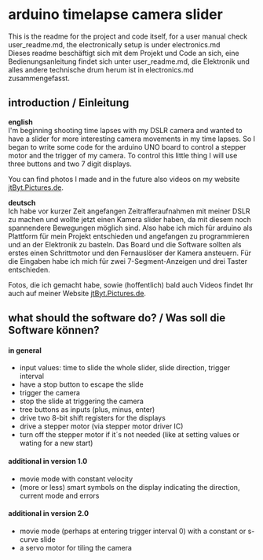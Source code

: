 # arduino timelapse camera slider
This is the readme for the project and code itself, for a user manual check user_readme.md, the electronically setup is under electronics.md  
Dieses readme beschäftigt sich mit dem Projekt und Code an sich, eine Bedienungsanleitung findet sich unter user_readme.md, die Elektronik und alles andere technische drum herum ist in electronics.md zusammengefasst.

## introduction / Einleitung
**english**  
I'm beginning shooting time lapses with my DSLR camera and wanted to have a slider for more interesting camera movements in my time lapses. So I began to write some code for the arduino UNO board to control a stepper motor and the trigger of my camera.
To control this little thing I will use three buttons and two 7 digit displays.

You can find photos I made and in the future also videos on my website [jtByt.Pictures.de](http://jtByt.Pictures.de "my website").

**deutsch**  
Ich habe vor kurzer Zeit angefangen Zeitrafferaufnahmen mit meiner DSLR zu machen und wollte jetzt einen Kamera slider haben, da mit diesem noch spannendere Bewegungen möglich sind.
Also habe ich mich für arduino als Plattform für mein Projekt entschieden und angefangen zu programmieren und an der Elektronik zu basteln.
Das Board und die Software sollten als erstes einen Schrittmotor und den Fernauslöser der Kamera ansteuern. Für die Eingaben habe ich mich für zwei 7-Segment-Anzeigen und drei Taster entschieden.

Fotos, die ich gemacht habe, sowie (hoffentlich) bald auch Videos findet Ihr auch auf meiner Website [jtByt.Pictures.de](http://jtByt.Pictures.de "my website").

## what should the software do? / Was soll die Software können?
#### in general
* input values: time to slide the whole slider, slide direction, trigger interval
* have a stop button to escape the slide
* trigger the camera
* stop the slide at triggering the camera
* tree buttons as inputs (plus, minus, enter)
* drive two 8-bit shift registers for the displays
* drive a stepper motor (via stepper motor driver IC)
* turn off the stepper motor if it´s not needed (like at setting values or wating for a new start)


#### additional in version 1.0
* movie mode with constant velocity
* (more or less) smart symbols on the display indicating the direction, current mode and errors


#### additional in version 2.0
* movie mode (perhaps at entering trigger interval 0) with a constant or s-curve slide
* a servo motor for tiling the camera